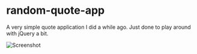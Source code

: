 # random-quote-app

A very simple quote application I did a while ago. Just done to play around with jQuery a bit.

![Screenshot](http://i.imgur.com/W7U85L4.png)

